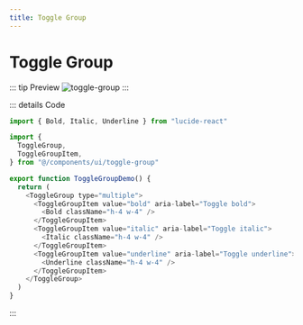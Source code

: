 ```yaml
---
title: Toggle Group
---
```


# Toggle Group

::: tip Preview
![toggle-group](/components/toggle-group.png)
:::

::: details Code
```js
import { Bold, Italic, Underline } from "lucide-react"

import {
  ToggleGroup,
  ToggleGroupItem,
} from "@/components/ui/toggle-group"

export function ToggleGroupDemo() {
  return (
    <ToggleGroup type="multiple">
      <ToggleGroupItem value="bold" aria-label="Toggle bold">
        <Bold className="h-4 w-4" />
      </ToggleGroupItem>
      <ToggleGroupItem value="italic" aria-label="Toggle italic">
        <Italic className="h-4 w-4" />
      </ToggleGroupItem>
      <ToggleGroupItem value="underline" aria-label="Toggle underline">
        <Underline className="h-4 w-4" />
      </ToggleGroupItem>
    </ToggleGroup>
  )
}
```
:::